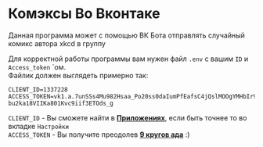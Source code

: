 # Комэксы Во Вконтаке

Данная программа может с помощью ВК Бота отправлять случайный комикс автора xkcd в группу

Для корректной работы программы вам нужен файл `.env` с вашим `ID`  и `Access_token` `ом. <br> Файлик должен выглядеть примерно так:
```
CLIENT_ID=1337228
ACCESS_TOKEN=vk1.a.7unSSs4Mu982Hsaa_Po20ss0daIumPfEafsC4jQslMOOgYMHbIr9Q25byloekgE7yrwL3bB-bu2ka18VIIKa801Kvc9iif3ETOds_g
```
`CLIENT_ID` - Вы сможете найти в **[Приложениях](https://dev.vk.com/ru)**, если быть точнее то во вкладке `Настройки` <br>
`ACCESS_TOKEN` - Вы получите преодолев **[9 кругов ада](https://dev.vk.com/ru/api/access-token/implicit-flow-user)** :)
